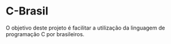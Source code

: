 # C-Brasil
O objetivo deste projeto é facilitar a utilização da linguagem de programação C por brasileiros.
